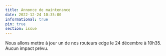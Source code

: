 ```yaml
---
title: Annonce de maintenance
date: 2022-12-24 10:35:00 
informational: true
pin: true 
section: issue
---
```


Nous allons mettre à jour un de nos routeurs edge le 24 décembre à 10h35. Aucun impact prévu.
